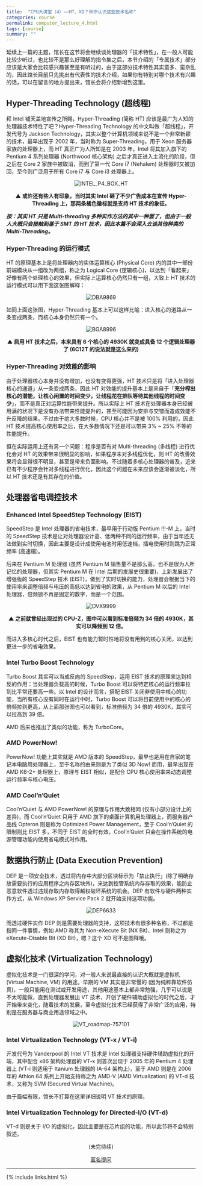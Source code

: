 ```yaml
---
title:  "CPU大讲堂（4）——HT、XD？带你认识这些技术名称"
categories: course
permalink: computer_lecture_4.html
tags: [course]
summary: ""
---
```


延续上一篇的主题，馆长在这节将会继续谈处理器的「技术特性」，在一般人可能比较少听过，也比较不是那么好理解的指令集之后，本节介绍的「专属技术」部分应该是大家会比较感兴趣甚至是有听过的，由于这部分技术特性其实蛮多、蛮杂乱的，因此馆长目前只先挑出有代表性的技术介绍，如果你有特别对哪个技术有兴趣的话，可以在留言的地方提出来，馆长会将介绍新增到这里。

## Hyper-Threading Technology (超线程)

拜 Intel 铺天盖地宣传之所赐，Hyper-Threading (简称 HT) 应该是最广为人知的处理器技术特性了吧？Hyper-Threading Technology 的中文叫做「超线程」，开发代号为 Jackson Technology，其实以整个计算机领域来说不是一个非常新颖的技术，最早出现于 2002 年，当时称为 Super-Threading，用于 Xeon 服务器家族的处理器上，而 HT 真正广为人所知是在 2003 年，Intel 将其加入旗下的 Pentium 4 系列处理器 (Northwood 核心架构) 之后才真正进入主流化的阶段，但之后在 Core 2 家族中被取消，而到了第一代 Core i7 (Nehalem) 处理器时又被加回，至今则广泛用于所有 Core i7 与 Core i3 处理器上。

<div align="center">
    <img src="../images/blogs/computer_lecture_fig27.jpg" alt="INTEL_P4_BOX_HT"/>
    <p><b>▲ 或许还有些人有印象，当时其实 Intel 砸了不少广告成本在宣传 Hyper-Threading 上，那两条橘色徽标就是支持 HT 技术的象征。</b></p>
</div>

***按：其实 HT 只是 Multi-threading 多种实作方法的其中一种罢了，但由于一般人大概只会接触到基于 SMT 的 HT 技术，因此本篇不会深入去谈其他种类的 Multi-Threading。***

### Hyper-Threading 的运行模式

HT 的原理基本上是将处理器内的实体运算核心 (Physical Core) 内的其中一部份前端模块从一组改为两组，称之为 Logical Core (逻辑核心)，以达到「看起来」好像有两个处理核心的效果，但实际上运算核心仍然只有一组，大致上 HT 技术的运行模式可以用下面这张图解释：

<div align="center">
    <img src="../images/blogs/computer_lecture_fig28.png" alt="DBA9869"/>
    <p><b></b></p>
</div>

如同上面这张图，Hyper-Threading 基本上可以这样比喻：进入核心的道路从一条变成两条，而核心本身仍然只有一个。

<div align="center">
    <img src="../images/blogs/computer_lecture_fig29.png" alt="BGA8996"/>
    <p><b>▲ 启用 HT 技术之后，本来具有 6 个核心的 4930K 就变成具备 12 个逻辑处理器了 (6C12T 的说法就是这么来的)</b></p>
</div>

### Hyper-Threading 对效能的影响

由于处理器核心本身并没有增加，也没有变得更强，HT 技术只是将「进入处理器核心的通道」从一条变成两条，因此 HT 对效能的提升基本上是来自于「**充分榨出核心的潜能，让核心闲置的时间变少，让线程花在排队等待其他线程的时间变少**」，而不是真正对运算性能带来提升。所以实际上 HT 技术在处理器本身已经被用满的状况下是没有办法带来性能提升的，甚至可能因为安排与交错而造成效能不升反降的结果。不过由于绝大多数时候，CPU 核心并不是被 100% 利用的，因此 HT 技术提高核心使用率之后，在大多数情况下还是可以带来 3% ~ 25% 不等的性能提升。

但在实际运用上还有另一个问题：程序是否有对 Multi-threading (多线程) 进行优化会对 HT 的效果带来很明显的影响，如果程序未对多线程优化，则 HT 的改善效果将会显得很不明显，甚至是带来负面影响。不过随着多核心处理器的普及，近来已有不少程序会针对多线程进行优化，因此这个问题在未来应该会逐渐被淡化，所以 HT 技术还是有其存在的价值。

## 处理器省电调控技术

### Enhanced Intel SpeedStep Technology (EIST)
SpeedStep 是 Intel 处理器的省电技术，最早用于行动版 Pentium !!!-M 上，当时的 SpeedStep 技术是让对处理器设计高、低两种不同的运行频率，由于当年还无法做到实时切换，因此主要是设计成使用电池时用低速档，插电使用时则跳为正常频率 (高速檔)。

后来在 Pentium M 处理器 (虽然 Pentium M 销售量不是那么高，也不是很为人所记忆的处理器，但其实 Pentium M 在 Intel 后期的发展史很重要)，上新发展出了增强版的 SpeedStep 技术 (EIST)，做到了实时切换的能力，处理器会根据当下的使用率来调整倍频与电压的高低以达到省电的效果，从 Pentium M 以后的 Intel 处理器，倍频锁不再是固定的数字，而是一个范围。

<div align="center">
    <img src="../images/blogs/computer_lecture_fig10.png" alt="DVX9999"/>
    <p><b>▲ 之前就曾经出现过的 CPU-Z，图中可以看到标准倍频为 34 倍的 4930K，其实可以降频到 12 倍。</b></p>
</div>

而进入多核心时代之后，EIST 也有能力暂时性地将没有用到的核心关闭，以达到更进一步的省电效果。

### Intel Turbo Boost Technology

Turbo Boost 其实可以当成反向的 SpeedStep，运用 EIST 技术的原理来达到相反的作用：当处理器负载高的时候，Turbo Boost 可以将特定核心的运行频率拉到比平常还要高一些。以 Intel 的设计而言，搭配 EIST 关闭非使用中核心的功能，当所有核心没有同时在运行中时，Turbo Boost 可以将目前使用中的核心的倍频拉到更高，从上面那张图也可以看到，标准倍频为 34 倍的 4930K，其实可以拉高到 39 倍。

AMD 后来也推出了类似的功能，称为 TurboCore。

### AMD PowerNow!

PowerNow! 功能上其实就是 AMD 版本的 SpeedStep，最早也是用在自家的笔记本电脑用处理器上，至于名称的由来则是为了类似 3D Now! 而用，最早出现在 AMD K6-2+ 处理器上，原理与 EIST 相似，是配合 CPU 核心使用率来动态调整运行频率与核心电压。

### AMD Cool’n’Quiet

Cool’n’Quiet 与 AMD PowerNow! 的原理与作用大致相同 (仅有小部分设计上的差异)，而 Cool’n’Quiet 只用于 AMD 旗下的桌面计算机用处理器上，而服务器产品线 Opteron 则是称为 Optimized Power Management，至于 Cool’n’Quiet 的限制则比 EIST 多，不同于 EIST 的全时有效，Cool’n’Quiet 只会在操作系统的电源管理功能内使用省电模式时作用。

## 数据执行防止 (Data Execution Prevention)

DEP 是一项安全技术，透过将内存中大部分区块标示为「禁止执行」(除了明确存放需要执行的应用程序之内存区块外)，来达到控管系统内存存取的效果，能防止恶意软件透过违规存取内存取得越权破坏系统的机会。DEP 有软件与硬件两种实作方式，从 Windows XP Service Pack 2 就开始支持这项功能。

<div align="center">
    <img src="../images/blogs/computer_lecture_fig30.png" alt="DEP6633"/>
    <p><b></b></p>
</div>

而透过硬件实作 DEP 则是需要处理器的支持，这项技术有很多种名称，不过都是指同一件事情，例如 AMD 称其为 Non-eXecute Bit  (NX Bit)、Intel 则称之为 eXecute-Disable Bit (XD Bit)，嗯？这个 XD 可不是图释哦。

## 虚拟化技术 (Virtualization Technology)

虚拟化技术是一门很深的学问，对一般人来说最直接的认识大概就是虚拟机 (Virtual Machine, VM) 的用途。早期的 VM 其实是非常慢的 (因为纯粹靠软件仿真)，一般只能用在测试或开发用途，其他用途基本上都非常勉强，几乎可以说是不太可能做，直到处理器发展出 VT 技术，开创了硬件辅助虚拟化的时代之后，才开始带来变化，随着技术的发展，至今虚拟化技术已经获得了非常广泛的应用，特别是在服务器与商业用途领域之中。

<div align="center">
    <img src="../images/blogs/computer_lecture_fig31.png" alt="VT_roadmap-757101"/>
    <p><b></b></p>
</div>

### Intel Virtualization Technology (VT-x / VT-i)

开发代号为 Vanderpool 的 Intel VT 技术是 Intel 处理器支持硬件辅助虚拟化的开端，其中配合 x86 架构处理器的 VT-x 则首次出现于 2005 年的 Pentium 4 处理器上 (VT-i 则适用于 Itanium 处理器的 IA-64 架构上)，至于 AMD 则是在 2006 年的 Athlon 64 系列上开始支持称之为 AMD-V (AMD Virtualization) 的 VT-d 技术，又称为 SVM (Secured Virtual Machine)。

由于篇幅有限，馆长不打算在这里详细说明 VT 技术的原理。

### Intel Virtualization Technology for Directed-I/O (VT-d)

VT-d 则是关于 I/O 的虚拟化，因此主要是在芯片组的功能，所以此节将不会特别叙述。


<div align="center">
<p>(未完待续)</p>
<a href="{{site.feedback_link}}" class="btn btn-primary"><i class="fa fa-comment-o"></i> 匿名提问</a>
</div>

---------

{% include links.html %}
